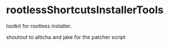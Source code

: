 # rootlessShortcutsInstallerTools
toolkit for rootless installer.

shoutout to alticha and jake for the patcher script
